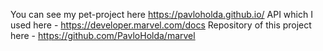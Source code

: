 You can see my pet-project here https://pavloholda.github.io/
API which I used here - https://developer.marvel.com/docs
Repository of this project here - https://github.com/PavloHolda/marvel
